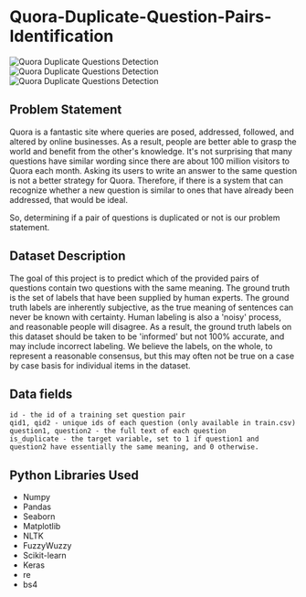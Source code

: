 # Quora-Duplicate-Question-Pairs-Identification

![Quora Duplicate Questions Detection](https://learnopencv.com/wp-content/uploads/2018/12/Quora-Post-Image.jpg)
![Quora Duplicate Questions Detection](https://miro.medium.com/max/1400/1*EYrwCbBDUAbx5dKPjJIIIg.png)
![Quora Duplicate Questions Detection](https://packt-type-cloud.s3.amazonaws.com/uploads/sites/2489/2018/04/715e07d7-e420-4cdf-a0b2-550e847304da.png)

## Problem Statement

Quora is a fantastic site where queries are posed, addressed, followed, and altered by online businesses. As a result, people are better able to grasp the world and benefit from the other's knowledge. It's not surprising that many questions have similar wording since there are about 100 million visitors to Quora each month. Asking its users to write an answer to the same question is not a better strategy for Quora. Therefore, if there is a system that can recognize whether a new question is similar to ones that have already been addressed, that would be ideal.

So, determining if a pair of questions is duplicated or not is our problem statement. 

## Dataset Description

The goal of this project is to predict which of the provided pairs of questions contain two questions with the same meaning. The ground truth is the set of labels that have been supplied by human experts. The ground truth labels are inherently subjective, as the true meaning of sentences can never be known with certainty. Human labeling is also a 'noisy' process, and reasonable people will disagree. As a result, the ground truth labels on this dataset should be taken to be 'informed' but not 100% accurate, and may include incorrect labeling. We believe the labels, on the whole, to represent a reasonable consensus, but this may often not be true on a case by case basis for individual items in the dataset.

## Data fields

    id - the id of a training set question pair
    qid1, qid2 - unique ids of each question (only available in train.csv)
    question1, question2 - the full text of each question
    is_duplicate - the target variable, set to 1 if question1 and question2 have essentially the same meaning, and 0 otherwise.

## Python Libraries Used

<ul>
  <li>Numpy</li>
  <li>Pandas</li>
  <li>Seaborn</li>
  <li>Matplotlib</li>
  <li>NLTK</li>
  <li>FuzzyWuzzy</li>
  <li>Scikit-learn</li>
  <li>Keras</li>
  <li>re</li>
  <li>bs4</li>
</ul>
